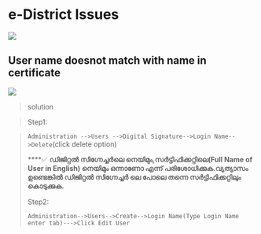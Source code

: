# e-District Issues

![](../.gitbook/assets/36499-page-not-found.gif)

## User name doesnot match with name in certificate

![](../.gitbook/assets/img3d.jpg)

> solution

> Step1:

> `Administration -->Users -->Digital Signature-->Login Name-->Delete`\(click delete option\)
>
> \*\*\*\*✅ **ഡിജിറ്റൽ സിഗ്നേച്ചർലെ നെയിമും,സർട്ടിഫിക്കറ്റിലെ\(Full Name of User in English\) നെയിമും ഒന്നാണോ എന്ന് പരിശോധിക്കുക.വ്യത്യാസം ഉണ്ടെങ്കിൽ ഡിജിറ്റൽ സിഗ്നേച്ചർ ലെ പോലെ തന്നെ സർട്ടിഫിക്കറ്റിലും കൊടുക്കുക.**
>
> Step2:
>
> `Administration-->Users-->Create-->Login Name(Type Login Name enter tab)--->Click Edit User`




